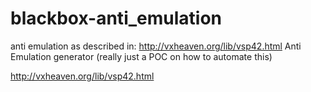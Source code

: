 # blackbox-anti_emulation
anti emulation as described in: http://vxheaven.org/lib/vsp42.html
Anti Emulation generator (really just a POC on how to automate this)

http://vxheaven.org/lib/vsp42.html

